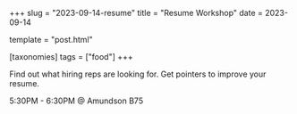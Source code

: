 +++
slug = "2023-09-14-resume"
title = "Resume Workshop"
date = 2023-09-14

template = "post.html"

[taxonomies]
tags = ["food"]
+++

Find out what hiring reps are looking for.
Get pointers to improve your resume.

5:30PM - 6:30PM @ Amundson B75

